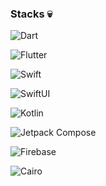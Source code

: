 <!-- ## Hi there 👋


**codeZe-us/codeZe-us** is a ✨ _special_ ✨ repository because its `README.md` (this file) appears on your GitHub profile.

Here are some ideas to get you started:

- 🔭 I’m currently working on ...
- 🌱 I’m currently learning ...
- 👯 I’m looking to collaborate on ...
- 🤔 I’m looking for help with ...
- 💬 Ask me about ...
- 📫 How to reach me: ...
- 😄 Pronouns: ...
- ⚡ Fun fact: ...
-->
### Stacks 💀

![Dart](https://img.shields.io/badge/Dart-05122A?style=flat&logo=dart)&nbsp;

![Flutter](https://img.shields.io/badge/Flutter-02569B?style=flat&logo=flutter)&nbsp;

![Swift](https://img.shields.io/badge/Swift-05122A?style=flat&logo=swift)&nbsp;

![SwiftUI](https://img.shields.io/badge/SwiftUI-000000?style=flat&logo=swift)&nbsp;

![Kotlin](https://img.shields.io/badge/Kotlin-000000?style=flat&logo=kotlin)&nbsp;

![Jetpack Compose](https://img.shields.io/badge/Jetpack_Compose-000000?style=flat&logo=jetpackcompose)&nbsp;

![Firebase](https://img.shields.io/badge/Firebase-ffca28?style=flat&logo=firebase)&nbsp;

![Cairo](https://img.shields.io/badge/Cairo-000000?style=flat&logo=cairo)&nbsp;

<br/>


